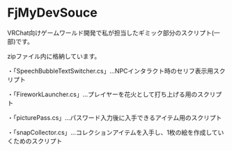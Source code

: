 # FjMyDevSouce

VRChat向けゲームワールド開発で私が担当したギミック部分のスクリプト(一部)です。

zipファイル内に格納しています。

・「SpeechBubbleTextSwitcher.cs」...NPCインタラクト時のセリフ表示用スクリプト

・「FireworkLauncher.cs」...プレイヤーを花火として打ち上げる用のスクリプト

・「picturePass.cs」...パスワード入力後に入手できるアイテム用のスクリプト

・「snapCollector.cs」...コレクションアイテムを入手し、1枚の絵を作成していくためのスクリプト
